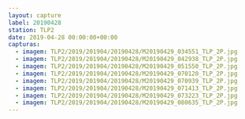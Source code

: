 ```yaml
---
layout: capture
label: 20190428
station: TLP2
date: 2019-04-28 00:00:00+00:00
capturas:
  - imagem: TLP2/2019/201904/20190428/M20190429_034551_TLP_2P.jpg
  - imagem: TLP2/2019/201904/20190428/M20190429_042938_TLP_2P.jpg
  - imagem: TLP2/2019/201904/20190428/M20190429_051550_TLP_2P.jpg
  - imagem: TLP2/2019/201904/20190428/M20190429_070120_TLP_2P.jpg
  - imagem: TLP2/2019/201904/20190428/M20190429_070939_TLP_2P.jpg
  - imagem: TLP2/2019/201904/20190428/M20190429_071413_TLP_2P.jpg
  - imagem: TLP2/2019/201904/20190428/M20190429_073223_TLP_2P.jpg
  - imagem: TLP2/2019/201904/20190428/M20190429_080635_TLP_2P.jpg
---
```

